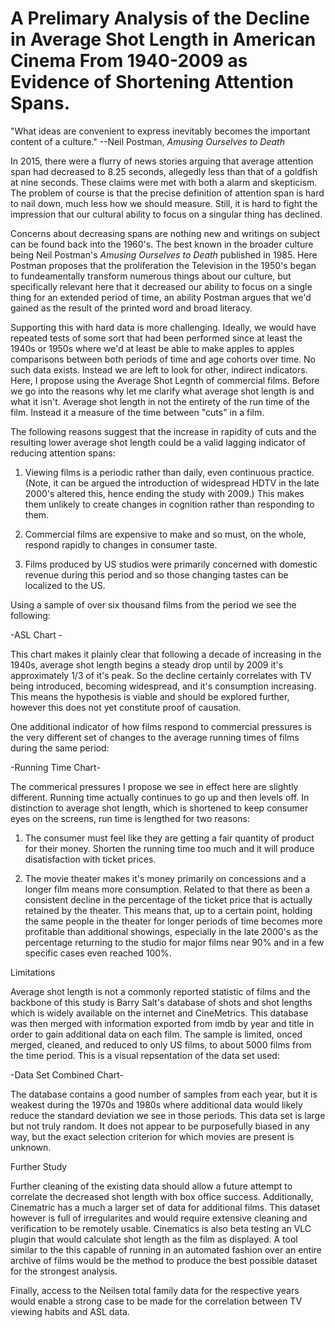 # A Prelimary Analysis of the Decline in Average Shot Length in American Cinema From 1940-2009 as Evidence of Shortening Attention Spans.

"What ideas are convenient to express inevitably becomes the important content of a culture."
     --Neil Postman, *Amusing Ourselves to Death*

In 2015, there were a flurry of news stories arguing that average attention span had decreased to 8.25 seconds, allegedly less than that of a goldfish at nine seconds. These claims were met with both a alarm and skepticism. The problem of course is that the precise definition of attention span is hard to nail down, much less how we should measure. Still, it is hard to fight the impression that our cultural ability to focus on a singular thing has declined.

Concerns about decreasing spans are nothing new and writings on subject can be found back into the 1960's. The best known in the broader culture being Neil Postman's *Amusing Ourselves to Death* published in 1985. Here Postman proposes that the proliferation the Television in the 1950's began to fundeamentally transform numerous things about our culture, but specifically relevant here that it decreased our ability to focus on a single thing for an extended period of time, an ability Postman argues that we'd gained as the result of the printed word and broad literacy.

Supporting this with hard data is more challenging. Ideally, we would have repeated tests of some sort that had been performed since at least the 1940s or 1950s where we'd at least be able to make apples to apples comparisons between both periods of time and age cohorts over time. No such data exists. Instead we are left to look for other, indirect indicators. Here, I propose using the Average Shot Legnth of commercial films. Before we go into the reasons why let me clarify what average shot length is and what it isn't. Average shot length in not the entirety of the run time of the film. Instead it a measure of the time between "cuts" in a film.

The following reasons suggest that the increase in rapidity of cuts and the resulting lower average shot length could be a valid lagging indicator of reducing attention spans:

1) Viewing films is a periodic rather than daily, even continuous practice. (Note, it can be argued the introduction of widespread HDTV in the late 2000's altered this, hence ending the study with 2009.) This makes them unlikely to create changes in cognition rather than responding to them.

2) Commercial films are expensive to make and so must, on the whole, respond rapidly to changes in consumer taste.

3) Films produced by US studios were primarily concerned with domestic revenue during this period and so those changing tastes can be localized to the US.

Using a sample of over six thousand films from the period we see the following:

-ASL Chart -

This chart makes it plainly clear that following a decade of increasing in the 1940s, average shot length begins a steady drop until by 2009 it's approximately 1/3 of it's peak. So the decline certainly correlates with TV being introduced, becoming widespread, and it's consumption increasing. This means the hypothesis is viable and should be explored further, however this does not yet constitute proof of causation.

One additional indicator of how films respond to commercial pressures is the very different set of changes to the average running times of films during the same period:

-Running Time Chart-

The commerical pressures I propose we see in effect here are slightly different. Running time actually continues to go up and then levels off. In distinction to average shot length, which is shortened to keep consumer eyes on the screens, run time is lengthed for two reasons: 

1) The consumer must feel like they are getting a fair quantity of product for their money. Shorten the running time too much and it will produce disatisfaction with ticket prices.

2) The movie theater makes it's money primarily on concessions and a longer film means more consumption. Related to that there as been a consistent decline in the percentage of the ticket price that is actually retained by the theater. This means that, up to a certain point, holding the same people in the theater for longer periods of time becomes more profitable than additional showings, especially in the late 2000's as the percentage returning to the studio for major films near 90% and in a few specific cases even reached 100%.

Limitations

Average shot length is not a commonly reported statistic of films and the backbone of this study is Barry Salt's database of shots and shot lengths which is widely available on the internet and CineMetrics. This database was then merged with information exported from imdb by year and title in order to gain additional data on each film. The sample is limited, onced merged, cleaned, and reduced to only US films, to about 5000 films from the time period. This is a visual repsentation of the data set used:

-Data Set Combined Chart-

The database contains a good number of samples from each year, but it is weakest during the 1970s and 1980s where additional data would likely reduce the standard deviation we see in those periods. This data set is large but not truly random. It does not appear to be purposefully biased in any way, but the exact selection criterion for which movies are present is unknown.

Further Study

Further cleaning of the existing data should allow a future attempt to correlate the decreased shot length with box office success. Additionally, Cinematric has a much a larger set of data for additional films. This dataset however is full of irregularites and would require extensive cleaning and verification to be remotely usable. Cinematics is also beta testing an VLC plugin that would calculate shot length as the film as displayed. A tool similar to the this capable of running in an automated fashion over an entire archive of films would be the method to produce the best possible dataset for the strongest analysis. 

Finally, access to the Neilsen total family data for the respective years would enable a strong case to be made for the correlation between TV viewing habits and ASL data.

